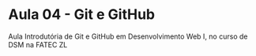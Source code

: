 # Aula 04 - Git e GitHub
Aula Introdutória de Git e GitHub em Desenvolvimento Web I, no curso de DSM na FATEC ZL 
